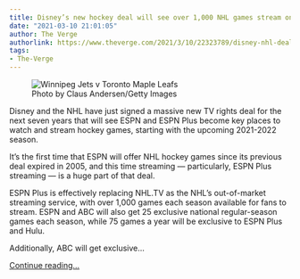 ```yaml
---
title: Disney’s new hockey deal will see over 1,000 NHL games stream on ESPN Plus
date: "2021-03-10 21:01:05"
author: The Verge
authorlink: https://www.theverge.com/2021/3/10/22323789/disney-nhl-deal-espn-plus-stream-abc-hockey-sports
tags:
- The-Verge
---
```

<figure>
      <img alt="Winnipeg Jets v Toronto Maple Leafs" src="https://cdn.vox-cdn.com/thumbor/2b39uX6l5hPd81ou3Okebe4gDDw=/0x6:4200x2806/1310x873/cdn.vox-cdn.com/uploads/chorus_image/image/68944447/1306372719.0.jpg" />
        <figcaption>Photo by Claus Andersen/Getty Images</figcaption>
    </figure>

  <p id="2nzi3W">Disney and the NHL have just signed a massive new TV rights deal for the next seven years that will see ESPN and ESPN Plus become key places to watch and stream hockey games, starting with the upcoming 2021-2022 season. </p>
<p id="XcQRhB">It’s the first time that ESPN will offer NHL hockey games since its previous deal expired in 2005, and this time streaming — particularly, ESPN Plus streaming — is a huge part of that deal. </p>
<p id="sZjtZh">ESPN Plus is effectively replacing NHL.TV as the NHL’s out-of-market streaming service, with over 1,000 games each season available for fans to stream. ESPN and ABC will also get 25 exclusive national regular-season games each season, while 75 games a year will be exclusive to ESPN Plus and Hulu. </p>
<p id="cGXckr">Additionally, ABC will get exclusive...</p>
  <p>
    <a href="https://www.theverge.com/2021/3/10/22323789/disney-nhl-deal-espn-plus-stream-abc-hockey-sports">Continue reading&hellip;</a>
  </p>